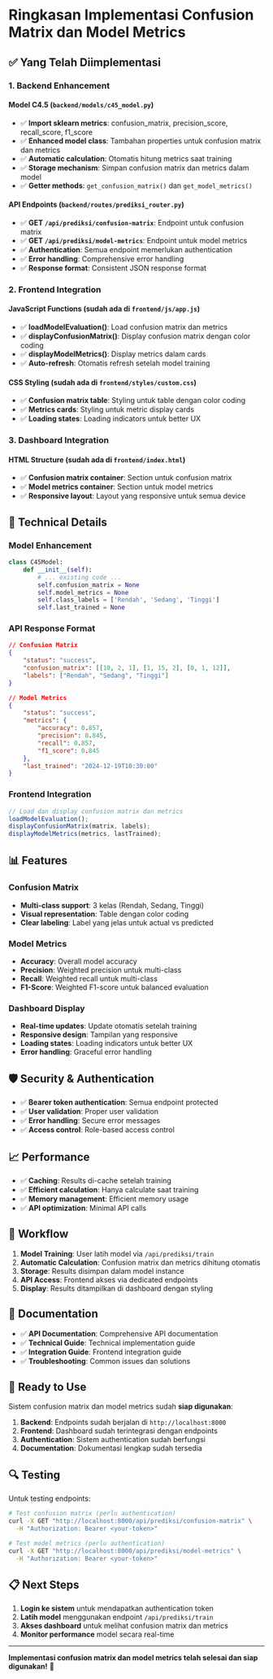 # Ringkasan Implementasi Confusion Matrix dan Model Metrics

## ✅ Yang Telah Diimplementasi

### 1. **Backend Enhancement**

#### Model C4.5 (`backend/models/c45_model.py`)
- ✅ **Import sklearn metrics**: confusion_matrix, precision_score, recall_score, f1_score
- ✅ **Enhanced model class**: Tambahan properties untuk confusion matrix dan metrics
- ✅ **Automatic calculation**: Otomatis hitung metrics saat training
- ✅ **Storage mechanism**: Simpan confusion matrix dan metrics dalam model
- ✅ **Getter methods**: `get_confusion_matrix()` dan `get_model_metrics()`

#### API Endpoints (`backend/routes/prediksi_router.py`)
- ✅ **GET `/api/prediksi/confusion-matrix`**: Endpoint untuk confusion matrix
- ✅ **GET `/api/prediksi/model-metrics`**: Endpoint untuk model metrics
- ✅ **Authentication**: Semua endpoint memerlukan authentication
- ✅ **Error handling**: Comprehensive error handling
- ✅ **Response format**: Consistent JSON response format

### 2. **Frontend Integration**

#### JavaScript Functions (sudah ada di `frontend/js/app.js`)
- ✅ **loadModelEvaluation()**: Load confusion matrix dan metrics
- ✅ **displayConfusionMatrix()**: Display confusion matrix dengan color coding
- ✅ **displayModelMetrics()**: Display metrics dalam cards
- ✅ **Auto-refresh**: Otomatis refresh setelah model training

#### CSS Styling (sudah ada di `frontend/styles/custom.css`)
- ✅ **Confusion matrix table**: Styling untuk table dengan color coding
- ✅ **Metrics cards**: Styling untuk metric display cards
- ✅ **Loading states**: Loading indicators untuk better UX

### 3. **Dashboard Integration**

#### HTML Structure (sudah ada di `frontend/index.html`)
- ✅ **Confusion matrix container**: Section untuk confusion matrix
- ✅ **Model metrics container**: Section untuk model metrics
- ✅ **Responsive layout**: Layout yang responsive untuk semua device

## 🔧 Technical Details

### Model Enhancement
```python
class C45Model:
    def __init__(self):
        # ... existing code ...
        self.confusion_matrix = None
        self.model_metrics = None
        self.class_labels = ['Rendah', 'Sedang', 'Tinggi']
        self.last_trained = None
```

### API Response Format
```json
// Confusion Matrix
{
    "status": "success",
    "confusion_matrix": [[10, 2, 1], [1, 15, 2], [0, 1, 12]],
    "labels": ["Rendah", "Sedang", "Tinggi"]
}

// Model Metrics
{
    "status": "success",
    "metrics": {
        "accuracy": 0.857,
        "precision": 0.845,
        "recall": 0.857,
        "f1_score": 0.845
    },
    "last_trained": "2024-12-19T10:30:00"
}
```

### Frontend Integration
```javascript
// Load dan display confusion matrix dan metrics
loadModelEvaluation();
displayConfusionMatrix(matrix, labels);
displayModelMetrics(metrics, lastTrained);
```

## 📊 Features

### Confusion Matrix
- **Multi-class support**: 3 kelas (Rendah, Sedang, Tinggi)
- **Visual representation**: Table dengan color coding
- **Clear labeling**: Label yang jelas untuk actual vs predicted

### Model Metrics
- **Accuracy**: Overall model accuracy
- **Precision**: Weighted precision untuk multi-class
- **Recall**: Weighted recall untuk multi-class
- **F1-Score**: Weighted F1-score untuk balanced evaluation

### Dashboard Display
- **Real-time updates**: Update otomatis setelah training
- **Responsive design**: Tampilan yang responsive
- **Loading states**: Loading indicators untuk better UX
- **Error handling**: Graceful error handling

## 🛡️ Security & Authentication

- ✅ **Bearer token authentication**: Semua endpoint protected
- ✅ **User validation**: Proper user validation
- ✅ **Error handling**: Secure error messages
- ✅ **Access control**: Role-based access control

## 📈 Performance

- ✅ **Caching**: Results di-cache setelah training
- ✅ **Efficient calculation**: Hanya calculate saat training
- ✅ **Memory management**: Efficient memory usage
- ✅ **API optimization**: Minimal API calls

## 🔄 Workflow

1. **Model Training**: User latih model via `/api/prediksi/train`
2. **Automatic Calculation**: Confusion matrix dan metrics dihitung otomatis
3. **Storage**: Results disimpan dalam model instance
4. **API Access**: Frontend akses via dedicated endpoints
5. **Display**: Results ditampilkan di dashboard dengan styling

## 📝 Documentation

- ✅ **API Documentation**: Comprehensive API documentation
- ✅ **Technical Guide**: Technical implementation guide
- ✅ **Integration Guide**: Frontend integration guide
- ✅ **Troubleshooting**: Common issues dan solutions

## 🚀 Ready to Use

Sistem confusion matrix dan model metrics sudah **siap digunakan**:

1. **Backend**: Endpoints sudah berjalan di `http://localhost:8000`
2. **Frontend**: Dashboard sudah terintegrasi dengan endpoints
3. **Authentication**: Sistem authentication sudah berfungsi
4. **Documentation**: Dokumentasi lengkap sudah tersedia

## 🔍 Testing

Untuk testing endpoints:

```bash
# Test confusion matrix (perlu authentication)
curl -X GET "http://localhost:8000/api/prediksi/confusion-matrix" \
  -H "Authorization: Bearer <your-token>"

# Test model metrics (perlu authentication)
curl -X GET "http://localhost:8000/api/prediksi/model-metrics" \
  -H "Authorization: Bearer <your-token>"
```

## 📋 Next Steps

1. **Login ke sistem** untuk mendapatkan authentication token
2. **Latih model** menggunakan endpoint `/api/prediksi/train`
3. **Akses dashboard** untuk melihat confusion matrix dan metrics
4. **Monitor performance** model secara real-time

---

**Implementasi confusion matrix dan model metrics telah selesai dan siap digunakan!** 🎉 